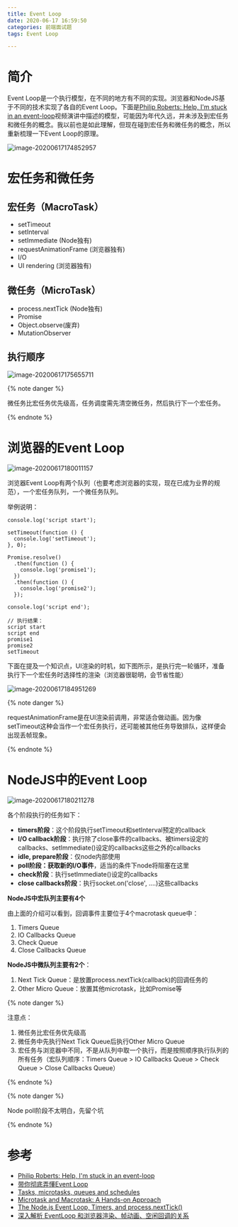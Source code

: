 ```yaml
---
title: Event Loop
date: 2020-06-17 16:59:50
categories: 前端面试题
tags: Event Loop

---
```


# 简介

Event Loop是一个执行模型，在不同的地方有不同的实现。浏览器和NodeJS基于不同的技术实现了各自的Event Loop。下面是[Philip Roberts: Help, I'm stuck in an event-loop](https://vimeo.com/96425312)视频演讲中描述的模型，可能因为年代久远，并未涉及到宏任务和微任务的概念。我以前也是如此理解，但现在碰到宏任务和微任务的概念，所以重新梳理一下Event Loop的原理。

![image-20200617174852957](https://yuanchangjian.github.io/cloudImage/images/20200617174854.png)

<!-- more -->



# 宏任务和微任务

## 宏任务（MacroTask）

- setTimeout
- setInterval
- setImmediate (Node独有)
- requestAnimationFrame (浏览器独有)
- I/O
- UI rendering (浏览器独有)



## 微任务（MicroTask）

- process.nextTick (Node独有)
- Promise
- Object.observe(废弃)
- MutationObserver



## 执行顺序

![image-20200617175655711](https://yuanchangjian.github.io/cloudImage/images/20200617175657.png)

{% note danger %} 

微任务比宏任务优先级高，任务调度需先清空微任务，然后执行下一个宏任务。

 {% endnote %}

# 浏览器的Event Loop

![image-20200617180011157](https://yuanchangjian.github.io/cloudImage/images/20200617185017.png)

浏览器Event Loop有两个队列（也要考虑浏览器的实现，现在已成为业界的规范），一个宏任务队列，一个微任务队列。

举例说明：

```
console.log('script start');

setTimeout(function () {
  console.log('setTimeout');
}, 0);

Promise.resolve()
  .then(function () {
    console.log('promise1');
  })
  .then(function () {
    console.log('promise2');
  });

console.log('script end');

// 执行结果：
script start
script end
promise1
promise2
setTimeout
```

下面在提及一个知识点，UI渲染的时机，如下图所示，是执行完一轮循环，准备执行下一个宏任务时选择性的渲染（浏览器很聪明，会节省性能）

![image-20200617184951269](https://yuanchangjian.github.io/cloudImage/images/20200617184952.png)

{% note danger %} 

requestAnimationFrame是在UI渲染前调用，非常适合做动画。因为像setTimeout这种会当作一个宏任务执行，还可能被其他任务导致排队，这样便会出现丢帧现象。

 {% endnote %}





# NodeJS中的Event Loop

![image-20200617180211278](https://yuanchangjian.github.io/cloudImage/images/20200617185221.png)

各个阶段执行的任务如下：

- **timers阶段**：这个阶段执行setTimeout和setInterval预定的callback
- **I/O callback阶段**：执行除了close事件的callbacks、被timers设定的callbacks、setImmediate()设定的callbacks这些之外的callbacks
- **idle, prepare阶段**：仅node内部使用
- **poll阶段：获取新的I/O事件**，适当的条件下node将阻塞在这里
- **check阶段**：执行setImmediate()设定的callbacks
- **close callbacks阶段**：执行socket.on('close', ....)这些callbacks



**NodeJS中宏队列主要有4个**

由上面的介绍可以看到，回调事件主要位于4个macrotask queue中：

1. Timers Queue
2. IO Callbacks Queue
3. Check Queue
4. Close Callbacks Queue



**NodeJS中微队列主要有2个**：

1. Next Tick Queue：是放置process.nextTick(callback)的回调任务的
2. Other Micro Queue：放置其他microtask，比如Promise等



{% note danger %} 

注意点：

1. 微任务比宏任务优先级高
2. 微任务中先执行Next Tick Queue后执行Other Micro Queue
3. 宏任务与浏览器中不同，不是从队列中取一个执行，而是按照顺序执行队列的所有任务（宏队列顺序：Timers Queue > IO Callbacks Queue > Check Queue > Close Callbacks Queue）

 {% endnote %}





{% note danger %} 

Node poll阶段不太明白，先留个坑

 {% endnote %}





# 参考

* [Philip Roberts: Help, I'm stuck in an event-loop](https://vimeo.com/96425312)
* [带你彻底弄懂Event Loop](https://juejin.im/post/5b8f76675188255c7c653811)
* [Tasks, microtasks, queues and schedules](https://jakearchibald.com/2015/tasks-microtasks-queues-and-schedules/)
* [Microtask and Macrotask: A Hands-on Approach](https://blog.bitsrc.io/microtask-and-macrotask-a-hands-on-approach-5d77050e2168)
* [The Node.js Event Loop, Timers, and process.nextTick()](https://nodejs.org/en/docs/guides/event-loop-timers-and-nexttick/)
* [深入解析 EventLoop 和浏览器渲染、帧动画、空闲回调的关系](https://zhuanlan.zhihu.com/p/142742003)